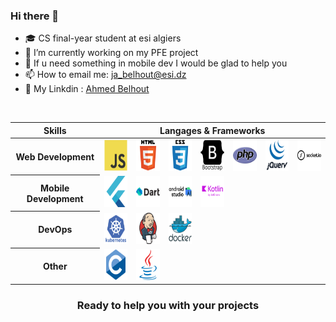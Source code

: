 ### Hi there 👋 



- 🎓 CS final-year student at esi algiers
- 🔭 I’m currently working on my PFE project
- 💬 If u need something in mobile dev I would be glad to help you
- 📫 How to email me: ja_belhout@esi.dz
- 🔗 My Linkdin : <a href="https://www.linkedin.com/in/ahmed-belhout-16aa27229/" >Ahmed Belhout </a>


<br>
<table>
  <thead>
    <th>Skills</th>
    <th colspan=8>Langages & Frameworks</th>
  </thead>
  <tr>
    <th>Web Development</th>
    <td>
        <img src="https://raw.githubusercontent.com/devicons/devicon/master/icons/javascript/javascript-original.svg" height="50" width="50">
    </td>
     <td>
        <img src="https://raw.githubusercontent.com/devicons/devicon/master/icons/html5/html5-original-wordmark.svg" height="50" width="50">
    </td>
    <td>
        <img src="https://raw.githubusercontent.com/devicons/devicon/master/icons/css3/css3-original-wordmark.svg" height="50" width="50">
    </td>
    <td>
        <img src="https://raw.githubusercontent.com/devicons/devicon/master/icons/bootstrap/bootstrap-plain-wordmark.svg" height="50" width="50">
    </td> 
     <td>
        <img src="https://github.com/devicons/devicon/blob/master/icons/php/php-original.svg" height="50" width="50">
    </td> 
    <td>
        <img src="https://github.com/devicons/devicon/blob/master/icons/jquery/jquery-original-wordmark.svg" height="50" width="50">
    </td> 
    <td>
        <img src="https://github.com/devicons/devicon/blob/master/icons/socketio/socketio-original-wordmark.svg" height="50" width="50">
    </td> 
     
  </tr>
   <tr>
    <th>Mobile Development</th>
    <td>
        <img src="https://github.com/devicons/devicon/blob/master/icons/flutter/flutter-original.svg" height="50" width="50">
    </td>
     <td>
        <img src="https://github.com/devicons/devicon/blob/master/icons/dart/dart-original-wordmark.svg" height="50" width="50">
    </td>
      <td>
        <img src="https://github.com/devicons/devicon/blob/master/icons/androidstudio/androidstudio-original-wordmark.svg" height="50" width="50">
    </td>
     <td>
        <img src="https://github.com/devicons/devicon/blob/master/icons/kotlin/kotlin-plain-wordmark.svg" height="50" width="50">
    </td>
     <td colspan=4>
    </td>
  </tr>
   <tr>
    <th>DevOps</th>
    <td>
        <img src="https://github.com/devicons/devicon/blob/master/icons/kubernetes/kubernetes-plain-wordmark.svg" height="50" width="50">
    </td>
     <td>
        <img src="https://github.com/devicons/devicon/blob/master/icons/jenkins/jenkins-original.svg" height="50" width="50">
    </td>
      <td>
        <img src="https://github.com/devicons/devicon/blob/master/icons/docker/docker-original-wordmark.svg" height="50" width="50">
    </td>
     
    
  </tr>
   <tr>
    <th>Other</th>
    <td>
        <img src="https://github.com/devicons/devicon/blob/master/icons/c/c-original.svg" height="50" width="50">
    </td>
     <td>
        <img src="https://github.com/devicons/devicon/blob/master/icons/java/java-original.svg" height="50" width="50">
    </td>
     <td colspan=6>
    </td>
  </tr>
</table>

<h3 align="center">Ready to help you with your projects</h3>
